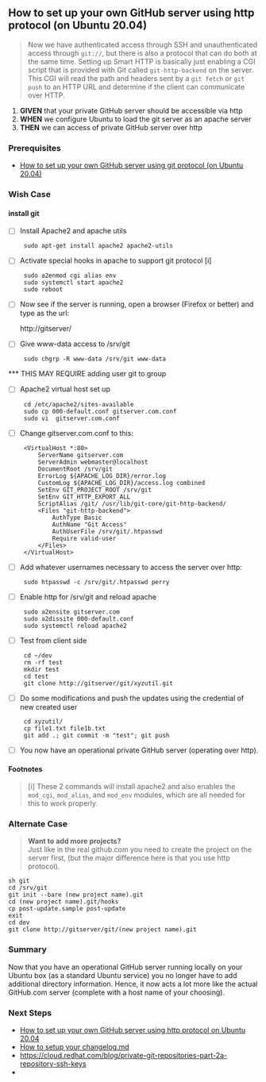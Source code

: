 

## How to set up your own GitHub server using http protocol (on Ubuntu 20.04)
> Now we have authenticated access through SSH and unauthenticated access through `git://`, but there is also a protocol that can do both at the same time. Setting up Smart HTTP is basically just enabling a CGI script that is provided with Git called `git-http-backend` on the server. This CGI will read the path and headers sent by a `git fetch` or `git push` to an HTTP URL and determine if the client can communicate over HTTP.

 1. **GIVEN** that your private GitHub server should be accessible via http
 2. **WHEN** we configure Ubuntu to load the git server as an apache server
 3. **THEN** we can access of private GitHub server over http 

### Prerequisites
- [How to set up your own GitHub server using git protocol (on Ubuntu 20.04)](https://github.com/perriera/extras_oci/blob/dev/docs/GITHUB_GIT.md)


### Wish Case
#### install git
 - [ ] Install Apache2 and apache utils 

		sudo apt-get install apache2 apache2-utils

 - [ ] Activate special hooks in apache to support git protocol [i]

		sudo a2enmod cgi alias env
		sudo systemctl start apache2
		sudo reboot

 - [ ] Now see if the server is running, open a browser (Firefox or better) and type as the url:

	 http://gitserver/


 - [ ] Give www-data access to /srv/git

		sudo chgrp -R www-data /srv/git www-data

*** THIS MAY REQUIRE adding user git to group 

 - [ ] Apache2 virtual host set up

		cd /etc/apache2/sites-available
		sudo cp 000-default.conf gitserver.com.conf
		sudo vi  gitserver.com.conf

 - [ ] Change gitserver.com.conf to this:

		<VirtualHost *:80>
			ServerName gitserver.com
			ServerAdmin webmaster@localhost
			DocumentRoot /srv/git
			ErrorLog ${APACHE_LOG_DIR}/error.log
			CustomLog ${APACHE_LOG_DIR}/access.log combined
			SetEnv GIT_PROJECT_ROOT /srv/git
			SetEnv GIT_HTTP_EXPORT_ALL
			ScriptAlias /git/ /usr/lib/git-core/git-http-backend/
			<Files "git-http-backend">
			    AuthType Basic
			    AuthName "Git Access"
			    AuthUserFile /srv/git/.htpasswd
			    Require valid-user
			</Files>
		</VirtualHost>

 - [ ] Add whatever usernames necessary to access the server over http:

		sudo htpasswd -c /srv/git/.htpasswd perry

 - [ ] Enable http for /srv/git and reload apache

		sudo a2ensite gitserver.com
		sudo a2dissite 000-default.conf
		sudo systemctl reload apache2

 - [ ] Test from client side

		cd ~/dev
		rm -rf test
		mkdir test
		cd test
		git clone http://gitserver/git/xyzutil.git

 - [ ] Do some modifications and push the updates using the credential of new created user

		cd xyzutil/
		cp file1.txt file1b.txt 
		git add .; git commit -m "test"; git push

 - [ ] You now have an operational private GitHub server (operating over http).

#### Footnotes
>[i] These 2 commands will install apache2 and also enables the `mod_cgi`, `mod_alias`, and `mod_env` modules, which are all needed for this to work properly.

### Alternate Case 
> **Want to add more projects?** </br>
>	Just like in the real github.com you need to create the project on the server first, (but the major difference here is that you use http protocol).</br>

	sh git
	cd /srv/git
	git init --bare (new project name).git
	cd (new project name).git/hooks
	cp post-update.sample post-update
	exit
	cd dev
	git clone http://gitserver/git/(new project name).git

### Summary 
Now that you have an operational GitHub server running locally on your Ubuntu box (as a standard Ubuntu service) you no longer have to add additional directory information. Hence, it now acts a lot more like the actual GitHub.com server (complete with a host name of your choosing).   

### Next Steps
- [How to set up your own GitHub server using http protocol on Ubuntu 20.04](https://github.com/perriera/extras_oci/blob/dev/docs/GITHUB_HTTP.md)
 - [How to setup your changelog.md](https://github.com/perriera/extras_oci/blob/dev/docs/CHANGELOG.md)
- https://cloud.redhat.com/blog/private-git-repositories-part-2a-repository-ssh-keys
- 



